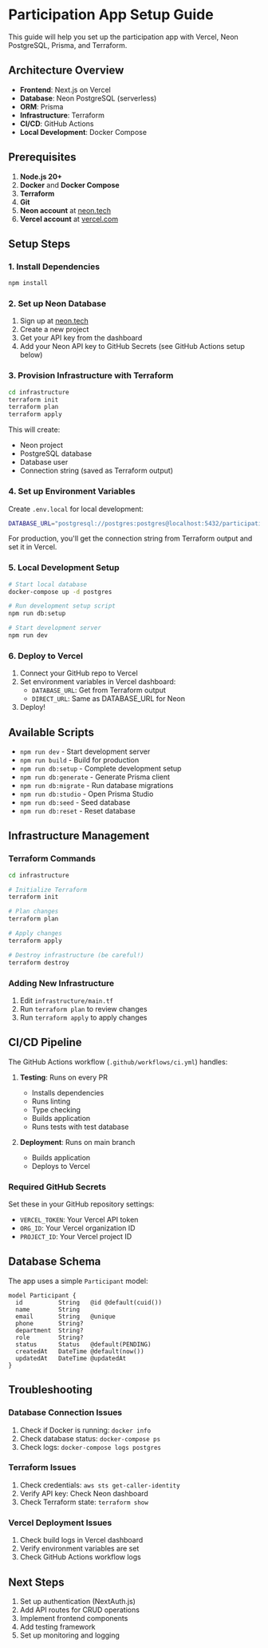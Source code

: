 # Participation App Setup Guide

This guide will help you set up the participation app with Vercel, Neon PostgreSQL, Prisma, and Terraform.

## Architecture Overview

- **Frontend**: Next.js on Vercel
- **Database**: Neon PostgreSQL (serverless)
- **ORM**: Prisma
- **Infrastructure**: Terraform
- **CI/CD**: GitHub Actions
- **Local Development**: Docker Compose

## Prerequisites

1. **Node.js 20+**
2. **Docker** and **Docker Compose**
3. **Terraform**
4. **Git**
5. **Neon account** at [neon.tech](https://neon.tech)
6. **Vercel account** at [vercel.com](https://vercel.com)

## Setup Steps

### 1. Install Dependencies

```bash
npm install
```

### 2. Set up Neon Database

1. Sign up at [neon.tech](https://neon.tech)
2. Create a new project
3. Get your API key from the dashboard
4. Add your Neon API key to GitHub Secrets (see GitHub Actions setup below)

### 3. Provision Infrastructure with Terraform

```bash
cd infrastructure
terraform init
terraform plan
terraform apply
```

This will create:

- Neon project
- PostgreSQL database
- Database user
- Connection string (saved as Terraform output)

### 4. Set up Environment Variables

Create `.env.local` for local development:

```bash
DATABASE_URL="postgresql://postgres:postgres@localhost:5432/participation_app"
```

For production, you'll get the connection string from Terraform output and set it in Vercel.

### 5. Local Development Setup

```bash
# Start local database
docker-compose up -d postgres

# Run development setup script
npm run db:setup

# Start development server
npm run dev
```

### 6. Deploy to Vercel

1. Connect your GitHub repo to Vercel
2. Set environment variables in Vercel dashboard:
   - `DATABASE_URL`: Get from Terraform output
   - `DIRECT_URL`: Same as DATABASE_URL for Neon
3. Deploy!

## Available Scripts

- `npm run dev` - Start development server
- `npm run build` - Build for production
- `npm run db:setup` - Complete development setup
- `npm run db:generate` - Generate Prisma client
- `npm run db:migrate` - Run database migrations
- `npm run db:studio` - Open Prisma Studio
- `npm run db:seed` - Seed database
- `npm run db:reset` - Reset database

## Infrastructure Management

### Terraform Commands

```bash
cd infrastructure

# Initialize Terraform
terraform init

# Plan changes
terraform plan

# Apply changes
terraform apply

# Destroy infrastructure (be careful!)
terraform destroy
```

### Adding New Infrastructure

1. Edit `infrastructure/main.tf`
2. Run `terraform plan` to review changes
3. Run `terraform apply` to apply changes

## CI/CD Pipeline

The GitHub Actions workflow (`.github/workflows/ci.yml`) handles:

1. **Testing**: Runs on every PR

   - Installs dependencies
   - Runs linting
   - Type checking
   - Builds application
   - Runs tests with test database

2. **Deployment**: Runs on main branch
   - Builds application
   - Deploys to Vercel

### Required GitHub Secrets

Set these in your GitHub repository settings:

- `VERCEL_TOKEN`: Your Vercel API token
- `ORG_ID`: Your Vercel organization ID
- `PROJECT_ID`: Your Vercel project ID

## Database Schema

The app uses a simple `Participant` model:

```prisma
model Participant {
  id          String   @id @default(cuid())
  name        String
  email       String   @unique
  phone       String?
  department  String?
  role        String?
  status      Status   @default(PENDING)
  createdAt   DateTime @default(now())
  updatedAt   DateTime @updatedAt
}
```

## Troubleshooting

### Database Connection Issues

1. Check if Docker is running: `docker info`
2. Check database status: `docker-compose ps`
3. Check logs: `docker-compose logs postgres`

### Terraform Issues

1. Check credentials: `aws sts get-caller-identity`
2. Verify API key: Check Neon dashboard
3. Check Terraform state: `terraform show`

### Vercel Deployment Issues

1. Check build logs in Vercel dashboard
2. Verify environment variables are set
3. Check GitHub Actions workflow logs

## Next Steps

1. Set up authentication (NextAuth.js)
2. Add API routes for CRUD operations
3. Implement frontend components
4. Add testing framework
5. Set up monitoring and logging
